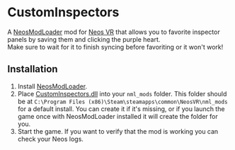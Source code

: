 # CustomInspectors

A [NeosModLoader](https://github.com/zkxs/NeosModLoader) mod for [Neos VR](https://neos.com/) that allows you to favorite inspector panels by saving them and clicking the purple heart.<br>
Make sure to wait for it to finish syncing before favoriting or it won't work!

## Installation
1. Install [NeosModLoader](https://github.com/zkxs/NeosModLoader).
1. Place [CustomInspectors.dll](https://github.com/art0007i/CustomInspectors/releases/latest/download/CustomInspectors.dll) into your `nml_mods` folder. This folder should be at `C:\Program Files (x86)\Steam\steamapps\common\NeosVR\nml_mods` for a default install. You can create it if it's missing, or if you launch the game once with NeosModLoader installed it will create the folder for you.
1. Start the game. If you want to verify that the mod is working you can check your Neos logs.